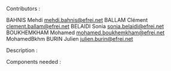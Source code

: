 Contributors :

BAHNIS Mehdi mehdi.bahnis@efrei.net
BALLAM Clément clement.ballam@efrei.net
BELAIDI Sonia sonia.belaidi@efrei.net
BOUKHEMKHAM Mohamed mohamed.boukhemkham@efrei.net MohamedBkhm
BURIN Julien julien.burin@efrei.net


Description :

Components needed :
